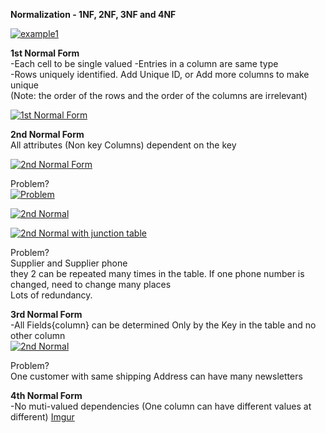 **Normalization - 1NF, 2NF, 3NF and 4NF**  

[![example1](http://imgur.com/5dd31H0 "example1")](http://imgur.com/5dd31H0 "example1")

**1st Normal Form**  
-Each cell to be single valued
-Entries in a column are same type  
-Rows uniquely identified. Add Unique ID, or Add more columns to make unique  
(Note: the order of the rows and the order of the columns are irrelevant)

[![1st Normal Form](http://imgur.com/0LeGgzw "1st Normal Form")](http://imgur.com/0LeGgzw "1st Normal Form")  

**2nd Normal Form**  
All attributes (Non key Columns) dependent on the key  

[![2nd Normal Form](http://imgur.com/fFQiZIw "2nd Normal Form")](http://imgur.com/fFQiZIw "2nd Normal Form")

Problem?  
[![Problem](http://imgur.com/fFQiZIw "Problem")](http://imgur.com/fFQiZIw "Problem")  

[![2nd Normal ](http://imgur.com/A4sMDhc "2nd Normal ")](http://imgur.com/A4sMDhc "2nd Normal ")  

[![2nd Normal with junction table](http://imgur.com/FverJJT "2nd Normal ")](http://imgur.com/A4sMDhc "2nd Normal ") 

Problem?  
Supplier and Supplier phone  
they 2 can be repeated many times in the table. If one phone number is changed, need to change many places  
Lots of redundancy.

**3rd Normal Form**  
-All Fields{column} can be determined Only by the Key in the table and no other column  
[![2nd Normal ](http://imgur.com/TBm2Yc1 "2nd Normal ")](http://imgur.com/TBm2Yc1 "2nd Normal ")    

Problem?  
One customer with same shipping Address can have many newsletters

**4th Normal Form**  
-No muti-valued dependencies  (One column can have different values at different)
[Imgur](http://i.imgur.com/4pFS1lP.png)
